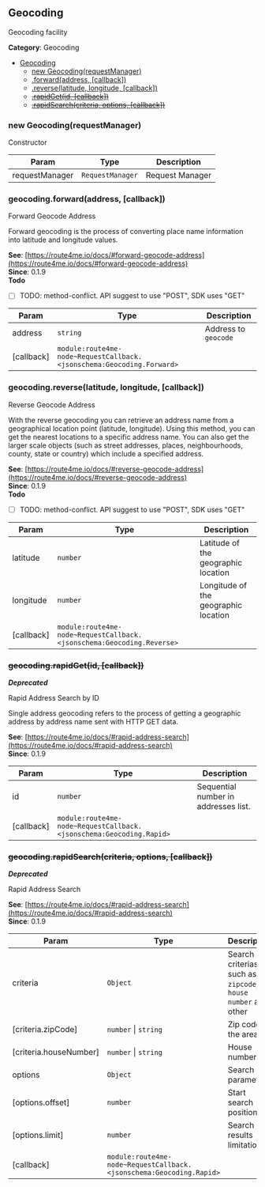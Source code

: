 <a id="Geocoding" name="Geocoding"></a>

## Geocoding

Geocoding facility

**Category**: Geocoding  

* [Geocoding](#Geocoding)
    * [new Geocoding(requestManager)](#new_Geocoding_new)
    * [.forward(address, [callback])](#Geocoding+forward)
    * [.reverse(latitude, longitude, [callback])](#Geocoding+reverse)
    * ~~[.rapidGet(id, [callback])](#Geocoding+rapidGet)~~
    * ~~[.rapidSearch(criteria, options, [callback])](#Geocoding+rapidSearch)~~

<a id="new_Geocoding_new" name="new_Geocoding_new"></a>

### new Geocoding(requestManager)

Constructor


| Param | Type | Description |
| --- | --- | --- |
| requestManager | <code>RequestManager</code> | Request Manager |

<a id="Geocoding+forward" name="Geocoding+forward"></a>

### geocoding.forward(address, [callback])

Forward Geocode Address

Forward geocoding is the process of converting place name information
into latitude and longitude values.

**See**: [https://route4me.io/docs/#forward-geocode-address](https://route4me.io/docs/#forward-geocode-address)  
**Since**: 0.1.9  
**Todo**

- [ ] TODO: method-conflict. API suggest to use "POST", SDK uses "GET"


| Param | Type | Description |
| --- | --- | --- |
| address | <code>string</code> | Address to `geocode` |
| [callback] | <code>module:route4me-node~RequestCallback.&lt;jsonschema:Geocoding.Forward&gt;</code> |  |

<a id="Geocoding+reverse" name="Geocoding+reverse"></a>

### geocoding.reverse(latitude, longitude, [callback])

Reverse Geocode Address

With the reverse geocoding you can retrieve an address name from a geographical location
point (latitude, longitude). Using this method, you can get the nearest locations
to a specific address name. You can also get the larger scale objects (such as street
addresses, places, neighbourhoods, county, state or country) which include a specified
address.

**See**: [https://route4me.io/docs/#reverse-geocode-address](https://route4me.io/docs/#reverse-geocode-address)  
**Since**: 0.1.9  
**Todo**

- [ ] TODO: method-conflict. API suggest to use "POST", SDK uses "GET"


| Param | Type | Description |
| --- | --- | --- |
| latitude | <code>number</code> | Latitude of the geographic location |
| longitude | <code>number</code> | Longitude of the geographic location |
| [callback] | <code>module:route4me-node~RequestCallback.&lt;jsonschema:Geocoding.Reverse&gt;</code> |  |

<a id="Geocoding+rapidGet" name="Geocoding+rapidGet"></a>

### ~~geocoding.rapidGet(id, [callback])~~

***Deprecated***

Rapid Address Search by ID

Single address geocoding refers to the process of getting a geographic
address by address name sent with HTTP GET data.

**See**: [https://route4me.io/docs/#rapid-address-search](https://route4me.io/docs/#rapid-address-search)  
**Since**: 0.1.9  

| Param | Type | Description |
| --- | --- | --- |
| id | <code>number</code> | Sequential number in addresses list. |
| [callback] | <code>module:route4me-node~RequestCallback.&lt;jsonschema:Geocoding.Rapid&gt;</code> |  |

<a id="Geocoding+rapidSearch" name="Geocoding+rapidSearch"></a>

### ~~geocoding.rapidSearch(criteria, options, [callback])~~

***Deprecated***

Rapid Address Search

**See**: [https://route4me.io/docs/#rapid-address-search](https://route4me.io/docs/#rapid-address-search)  
**Since**: 0.1.9  

| Param | Type | Description |
| --- | --- | --- |
| criteria | <code>Object</code> | Search criterias, such as `zipcode`, `house number` and other |
| [criteria.zipCode] | <code>number</code> &#124; <code>string</code> | Zip code of the area |
| [criteria.houseNumber] | <code>number</code> &#124; <code>string</code> | House number |
| options | <code>Object</code> | Search parameters |
| [options.offset] | <code>number</code> | Start search position |
| [options.limit] | <code>number</code> | Search results limitation |
| [callback] | <code>module:route4me-node~RequestCallback.&lt;jsonschema:Geocoding.Rapid&gt;</code> |  |

